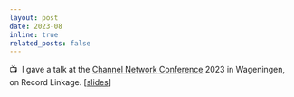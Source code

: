 ```yaml
---
layout: post
date: 2023-08
inline: true
related_posts: false
---
```


:tv:&nbsp; I gave a talk at the [Channel Network Conference](https://cnc23.sciencesconf.org/index/) 2023 in Wageningen, on Record Linkage. [[slides](/assets/pdf/Wageningenslides.pdf)]
